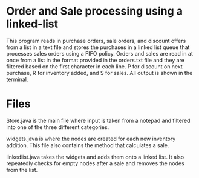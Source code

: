 # Order and Sale processing using a linked-list
This program reads in purchase orders, sale orders, and discount offers from a list in a text file and stores the purchases in a linked list queue that processes sales orders using a FIFO policy. Orders and sales are read in at once from a list in the format provided in the orders.txt file and they are filtered based on the first character in each line. P for discount on next purchase, R for inventory added, and S for sales. All output is shown in the terminal.

# Files
  Store.java is the main file where input is taken from a notepad and filtered into one of the three different categories.
  
  widgets.java is where the nodes are created for each new inventory addition. This file also contains the method that calculates a sale.
  
  linkedlist.java takes the widgets and adds them onto a linked list. It also repeatedly checks for empty nodes after a sale and removes the nodes from the list.
